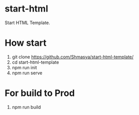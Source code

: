 # start-html
Start HTML Template.
# How start
1. git clone https://github.com/Shmasya/start-html-template/
2. cd start-html-template
3. npm run init
4. npm run serve
# For build to Prod
1. npm run build
